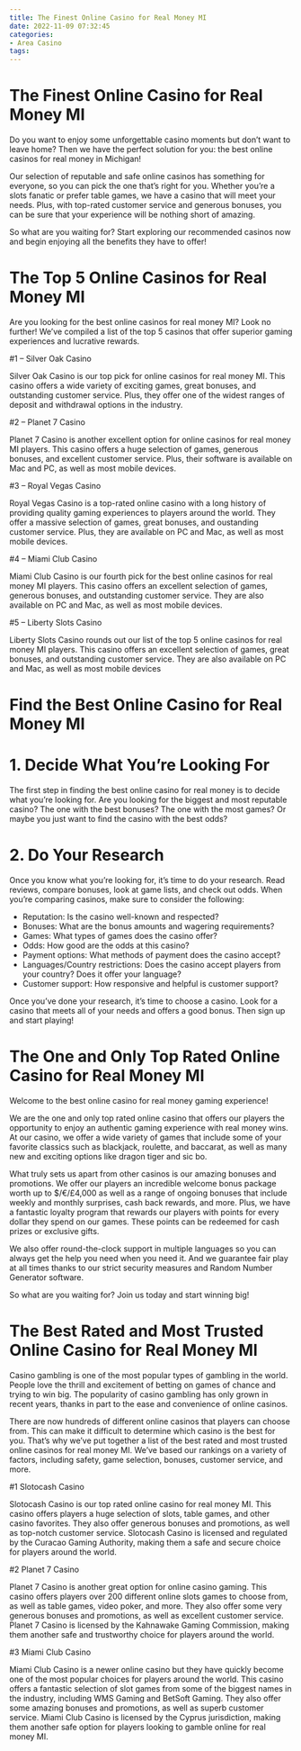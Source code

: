 ```yaml
---
title: The Finest Online Casino for Real Money MI 
date: 2022-11-09 07:32:45
categories:
- Area Casino
tags:
---
```



#  The Finest Online Casino for Real Money MI 

Do you want to enjoy some unforgettable casino moments but don’t want to leave home? Then we have the perfect solution for you: the best online casinos for real money in Michigan!

Our selection of reputable and safe online casinos has something for everyone, so you can pick the one that’s right for you. Whether you’re a slots fanatic or prefer table games, we have a casino that will meet your needs. Plus, with top-rated customer service and generous bonuses, you can be sure that your experience will be nothing short of amazing.

So what are you waiting for? Start exploring our recommended casinos now and begin enjoying all the benefits they have to offer!

#  The Top 5 Online Casinos for Real Money MI 

Are you looking for the best online casinos for real money MI? Look no further! We’ve compiled a list of the top 5 casinos that offer superior gaming experiences and lucrative rewards.

#1 – Silver Oak Casino 

Silver Oak Casino is our top pick for online casinos for real money MI. This casino offers a wide variety of exciting games, great bonuses, and outstanding customer service. Plus, they offer one of the widest ranges of deposit and withdrawal options in the industry.

#2 – Planet 7 Casino 

Planet 7 Casino is another excellent option for online casinos for real money MI players. This casino offers a huge selection of games, generous bonuses, and excellent customer service. Plus, their software is available on Mac and PC, as well as most mobile devices.

#3 – Royal Vegas Casino 

Royal Vegas Casino is a top-rated online casino with a long history of providing quality gaming experiences to players around the world. They offer a massive selection of games, great bonuses, and oustanding customer service. Plus, they are available on PC and Mac, as well as most mobile devices.

#4 – Miami Club Casino 

Miami Club Casino is our fourth pick for the best online casinos for real money MI players. This casino offers an excellent selection of games, generous bonuses, and outstanding customer service. They are also available on PC and Mac, as well as most mobile devices.

#5 – Liberty Slots Casino 

Liberty Slots Casino rounds out our list of the top 5 online casinos for real money MI players. This casino offers an excellent selection of games, great bonuses, and outstanding customer service. They are also available on PC and Mac, as well as most mobile devices

#  Find the Best Online Casino for Real Money MI 

# 1. Decide What You’re Looking For

The first step in finding the best online casino for real money is to decide what you’re looking for. Are you looking for the biggest and most reputable casino? The one with the best bonuses? The one with the most games? Or maybe you just want to find the casino with the best odds? 

# 2. Do Your Research

Once you know what you’re looking for, it’s time to do your research. Read reviews, compare bonuses, look at game lists, and check out odds. When you’re comparing casinos, make sure to consider the following: 

- Reputation: Is the casino well-known and respected? 
- Bonuses: What are the bonus amounts and wagering requirements? 
- Games: What types of games does the casino offer? 
- Odds: How good are the odds at this casino? 
- Payment options: What methods of payment does the casino accept? 
- Languages/Country restrictions: Does the casino accept players from your country? Does it offer your language? 
- Customer support: How responsive and helpful is customer support? 





Once you’ve done your research, it’s time to choose a casino. Look for a casino that meets all of your needs and offers a good bonus. Then sign up and start playing!

#  The One and Only Top Rated Online Casino for Real Money MI 

Welcome to the best online casino for real money gaming experience!

We are the one and only top rated online casino that offers our players the opportunity to enjoy an authentic gaming experience with real money wins. At our casino, we offer a wide variety of games that include some of your favorite classics such as blackjack, roulette, and baccarat, as well as many new and exciting options like dragon tiger and sic bo.

What truly sets us apart from other casinos is our amazing bonuses and promotions. We offer our players an incredible welcome bonus package worth up to $/€/£4,000 as well as a range of ongoing bonuses that include weekly and monthly surprises, cash back rewards, and more. Plus, we have a fantastic loyalty program that rewards our players with points for every dollar they spend on our games. These points can be redeemed for cash prizes or exclusive gifts.

We also offer round-the-clock support in multiple languages so you can always get the help you need when you need it. And we guarantee fair play at all times thanks to our strict security measures and Random Number Generator software.

So what are you waiting for? Join us today and start winning big!

#  The Best Rated and Most Trusted Online Casino for Real Money MI

Casino gambling is one of the most popular types of gambling in the world. People love the thrill and excitement of betting on games of chance and trying to win big. The popularity of casino gambling has only grown in recent years, thanks in part to the ease and convenience of online casinos.

There are now hundreds of different online casinos that players can choose from. This can make it difficult to determine which casino is the best for you. That’s why we’ve put together a list of the best rated and most trusted online casinos for real money MI. We’ve based our rankings on a variety of factors, including safety, game selection, bonuses, customer service, and more.

#1 Slotocash Casino

Slotocash Casino is our top rated online casino for real money MI. This casino offers players a huge selection of slots, table games, and other casino favorites. They also offer generous bonuses and promotions, as well as top-notch customer service. Slotocash Casino is licensed and regulated by the Curacao Gaming Authority, making them a safe and secure choice for players around the world.

#2 Planet 7 Casino

Planet 7 Casino is another great option for online casino gaming. This casino offers players over 200 different online slots games to choose from, as well as table games, video poker, and more. They also offer some very generous bonuses and promotions, as well as excellent customer service. Planet 7 Casino is licensed by the Kahnawake Gaming Commission, making them another safe and trustworthy choice for players around the world.

#3 Miami Club Casino

Miami Club Casino is a newer online casino but they have quickly become one of the most popular choices for players around the world. This casino offers a fantastic selection of slot games from some of the biggest names in the industry, including WMS Gaming and BetSoft Gaming. They also offer some amazing bonuses and promotions, as well as superb customer service. Miami Club Casino is licensed by the Cyprus jurisdiction, making them another safe option for players looking to gamble online for real money MI.
